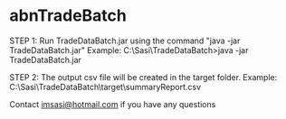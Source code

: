 # abnTradeBatch

STEP 1: Run TradeDataBatch.jar using the command  "java -jar TradeDataBatch.jar"
Example:
C:\Sasi\TradeDataBatch>java -jar TradeDataBatch.jar

STEP 2: The output csv file will be created in the target folder.
Example: C:\Sasi\TradeDataBatch\target\summaryReport.csv

Contact imsasi@hotmail.com if you have any questions
